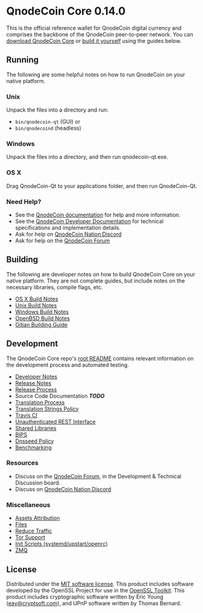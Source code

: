 QnodeCoin Core 0.14.0
=====================

This is the official reference wallet for QnodeCoin digital currency and comprises the backbone of the QnodeCoin peer-to-peer network. You can [download QnodeCoin Core](https://www.qnodecoin.org/downloads/) or [build it yourself](#building) using the guides below.

Running
---------------------
The following are some helpful notes on how to run QnodeCoin on your native platform.

### Unix

Unpack the files into a directory and run:

- `bin/qnodecoin-qt` (GUI) or
- `bin/qnodecoind` (headless)

### Windows

Unpack the files into a directory, and then run qnodecoin-qt.exe.

### OS X

Drag QnodeCoin-Qt to your applications folder, and then run QnodeCoin-Qt.

### Need Help?

* See the [QnodeCoin documentation](https://docs.qnodecoin.org)
for help and more information.
* See the [QnodeCoin Developer Documentation](https://qnodecoin-docs.github.io/) 
for technical specifications and implementation details.
* Ask for help on [QnodeCoin Nation Discord](http://qnodecoinchat.org)
* Ask for help on the [QnodeCoin Forum](https://qnodecoin.org/forum)

Building
---------------------
The following are developer notes on how to build QnodeCoin Core on your native platform. They are not complete guides, but include notes on the necessary libraries, compile flags, etc.

- [OS X Build Notes](build-osx.md)
- [Unix Build Notes](build-unix.md)
- [Windows Build Notes](build-windows.md)
- [OpenBSD Build Notes](build-openbsd.md)
- [Gitian Building Guide](gitian-building.md)

Development
---------------------
The QnodeCoin Core repo's [root README](/README.md) contains relevant information on the development process and automated testing.

- [Developer Notes](developer-notes.md)
- [Release Notes](release-notes.md)
- [Release Process](release-process.md)
- Source Code Documentation ***TODO***
- [Translation Process](translation_process.md)
- [Translation Strings Policy](translation_strings_policy.md)
- [Travis CI](travis-ci.md)
- [Unauthenticated REST Interface](REST-interface.md)
- [Shared Libraries](shared-libraries.md)
- [BIPS](bips.md)
- [Dnsseed Policy](dnsseed-policy.md)
- [Benchmarking](benchmarking.md)

### Resources
* Discuss on the [QnodeCoin Forum](https://qnodecoin.org/forum), in the Development & Technical Discussion board.
* Discuss on [QnodeCoin Nation Discord](http://qnodecoinchat.org)

### Miscellaneous
- [Assets Attribution](assets-attribution.md)
- [Files](files.md)
- [Reduce Traffic](reduce-traffic.md)
- [Tor Support](tor.md)
- [Init Scripts (systemd/upstart/openrc)](init.md)
- [ZMQ](zmq.md)

License
---------------------
Distributed under the [MIT software license](/COPYING).
This product includes software developed by the OpenSSL Project for use in the [OpenSSL Toolkit](https://www.openssl.org/). This product includes
cryptographic software written by Eric Young ([eay@cryptsoft.com](mailto:eay@cryptsoft.com)), and UPnP software written by Thomas Bernard.
